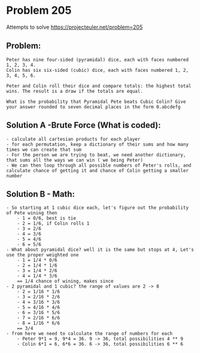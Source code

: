 # Problem 205
Attempts to solve https://projecteuler.net/problem=205
## Problem:
    Peter has nine four-sided (pyramidal) dice, each with faces numbered 1, 2, 3, 4.
    Colin has six six-sided (cubic) dice, each with faces numbered 1, 2, 3, 4, 5, 6.

    Peter and Colin roll their dice and compare totals: the highest total wins. The result is a draw if the totals are equal.

    What is the probability that Pyramidal Pete beats Cubic Colin? Give your answer rounded to seven decimal places in the form 0.abcdefg

## Solution A -Brute Force (What is coded):
    - calculate all cartesian products for each player
    - for each permutation, keep a dictionary of their sums and how many times we can create that sum
    - For the person we are trying to beat, we need another dictionary, that sums all the ways we can win ( we being Peter)
    - We can then loop through all possible numbers of Peter's rolls, and calculate chance of getting it and chance of Colin getting a smaller number

## Solution B - Math:
    - So starting at 1 cubic dice each, let's figure out the probability of Pete wining then
        - 1 = 0/6, best is tie
        - 2 = 1/6, if Colin rolls 1
        - 3 = 2/6
        - 4 = 3/6
        - 5 = 4/6
        - 6 = 5/6
    - What about pyramidal dice? well it is the same but stops at 4, Let's use the proper weighted one
        - 1 = 1/4 * 0/6
        - 2 = 1/4 * 1/6
        - 3 = 1/4 * 2/6
        - 4 = 1/4 * 3/6
        == 1/4 chance of wining, makes since
    - 2 pyramidal and 1 cubic? the range of values are 2 -> 8
        - 2 = 1/16 * 1/6
        - 3 = 2/16 * 2/6
        - 4 = 3/16 * 3/6
        - 5 = 4/16 * 4/6
        - 6 = 3/16 * 5/6
        - 7 = 2/16 * 6/6
        - 8 = 1/16 * 6/6
        == 3/4
    - from here we need to calculate the range of numbers for each
        - Peter 9*1 = 9, 9*4 = 36. 9 -> 36, total possibilities 4 ** 9
        - Colin 6*1 = 6, 6*6 = 36. 6 -> 36, total possibilities 6 ** 6
